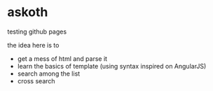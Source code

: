 askoth
======

testing github pages

the idea here is to

- get a mess of html and parse it
- learn the basics of template (using syntax inspired on AngularJS)
- search among the list
- cross search